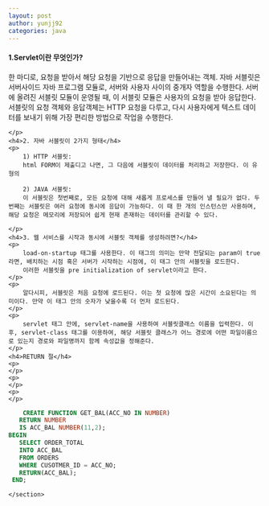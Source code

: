```yaml
---
layout: post
author: yunjj92 
categories: java
---
```

<article>
    <section>
    <h4>1.Servlet이란 무엇인가?</h4>
    <p>
        한 마디로, 요청을 받아서 해당 요청을 기반으로 응답을 만들어내는 객체.
        자바 서블릿은 서버사이드 자바 프로그램 모듈로, 서버와 사용자 사이의 중개자 역할을 수행한다. 서버에 올려진 서블릿 모듈이 운영될 때, 이 서블릿 모듈은 사용자의 요청을 받아 응답한다. 서블릿의 요청 객체와 응답객체는 HTTP 요청을 다루고, 다시 사용자에게 텍스트 데이터를 보내기 위해 가장 편리한 방법으로 
        작업을 수행한다. 
    </p>
    <p>

    </p>
    <h4>2. 자바 서블릿이 2가지 형태</h4>
    <p>
        1) HTTP 서블릿: 
        html FORM이 제출디고 나면, 그 다음에 서블릿이 데이터를 처리하고 저장한다. 이 유형의 

        2) JAVA 서블릿:
        이 서블릿은 첫번째로, 모든 요청에 대해 새롭게 프로세스를 만들어 낼 필요가 없다. 두 번째는 서블릿은 여러 요청에 동시에 응답이 가능하다. 이 때 한 개의 인스턴스만 사용하며, 해당 요청은 메모리에 저장되어 쉽게 현재 존재하는 데이터를 관리할 수 있다. 

    </p>
    <h4>3. 웹 서비스를 시작과 동시에 서블릿 객체를 생성하려면?</h4>
    <p>
        load-on-startup 태그를 사용한다. 이 태그의 의미는 만약 전달되는 param이 true라면, 배치하는 시점 혹은 서버가 시작하는 시점에, 이 태그 안의 서블릿을 로드한다. 
        이러한 서블릿을 pre initialization of servlet이라고 한다. 
    </p>
    <p>
        알다시피, 서블릿은 처음 요청에 로드된다. 이는 첫 요청에 많은 시간이 소요된다는 의미이다. 만약 이 태그 안의 숫자가 낮을수록 더 먼저 로드된다. 
    </p>
    <p>
        servlet 태그 안에, servlet-name을 사용하여 서블릿클래스 이름을 입력한다. 이후, servlet-class 태그를 이용하여, 해당 서블릿 클래스가 어느 경로에 어떤 파일이름으로 있는지 경로와 파일명까지 함께 속성값을 정해준다. 
    </p>
    <h4>RETURN 절</h4>
    <p>
    </p>
    <p>
    </p>
    <p>
    </p>

```sql
    CREATE FUNCTION GET_BAL(ACC_NO IN NUMBER) 
   RETURN NUMBER 
   IS ACC_BAL NUMBER(11,2);
BEGIN 
   SELECT ORDER_TOTAL
   INTO ACC_BAL
   FROM ORDERS
   WHERE CUSOTMER_ID = ACC_NO; 
   RETURN(ACC_BAL); 
 END;
 ```

    </section>
</article>